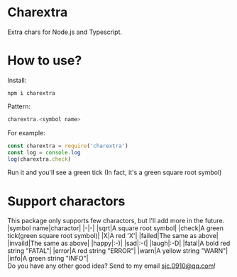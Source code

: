 # Charextra
Extra chars for Node.js and Typescript.  
# How to use?
Install:
```
npm i charextra
```
Pattern:
```javascript
charextra.<symbol name>
```
For example:
```javascript
const charextra = require('charextra')
const log = console.log
log(charextra.check)
```
Run it and you'll see a green tick (In fact, it's a green square root symbol)  
# Support charactors
This package only supports few charactors, but I'll add more in the future.  
|symbol name|charactor|
|-|-|
|sqrt|A square root symbol|
|check|A green tick(green square root symbol)|
|X|A red 'X'|
|failed|The same as above|
|invaild|The same as above|
|happy|:-)|
|sad|:-(|
|laugh|:-D|
|fatal|A bold red string "FATAL"|
|error|A red string "ERROR"|
|warn|A yellow string "WARN"|
|info|A green string "INFO"|  
Do you have any other good idea? Send to my email sjc.0910@qq.com!

